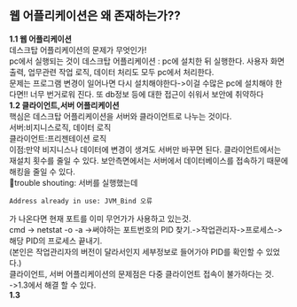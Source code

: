 ## 웹 어플리케이션은 왜 존재하는가??  
**1.1 웹 어플리케이션**  
데스크탑 어플리케이션의 문제가 무엇인가!  
pc에서 실행되는 것이 데스크탑 어플리케이션 : pc에 설치한 뒤 실행한다. 사용자 화면 출력, 업무관련 작업 로직, 데이터 처리도 모두 pc에서 처리한다.  
문제는 프로그램 변경이 일어나면 다시 설치해야한다->이걸 수많은 pc에 설치해야 한다면!! 너무 번거로워 진다. 또 db정보 등에 대한 접근이 쉬워서 보안에 취약하다  
**1.2 클라이언트,서버 어플리케이션**  
핵심은 데스크탑 어플리케이션을 서버와 클라이언트로 나누는 것이다.  
서버:비지니스로직, 데이터 로직  
클라이언트:프리젠테이션 로직  
이점:만약 비지니스나 데이터에 변경이 생겨도 서버만 바꾸면 된다. 클라이언트에서는 재설치 횟수를 줄일 수 있다. 보안측면에서는 서버에서 데이터베이스를 접속하기 때문에 해킹을 줄일 수 있다.   
🥕trouble shouting: 서버를 실행했는데
```
Address already in use: JVM_Bind 오류 
```
가 나온다면 현재 포트를 이미 무언가가 사용하고 있는것.  
cmd -> netstat -o -a ->써야하는 포트번호의 PID 찾기.->작업관리자->프로세스->해당 PID의 프로세스 끝내기.  
(본인은 작업관리자의 버전이 달라서인지 세부정보로 들어가야 PID를 확인할 수 있었다.)  
클라이언트, 서버 어플리케이션의 문제점은 다중 클라이언트 접속이 불가하다는 것.  
->1.3에서 해결 할 수 있다.  
**1.3**

